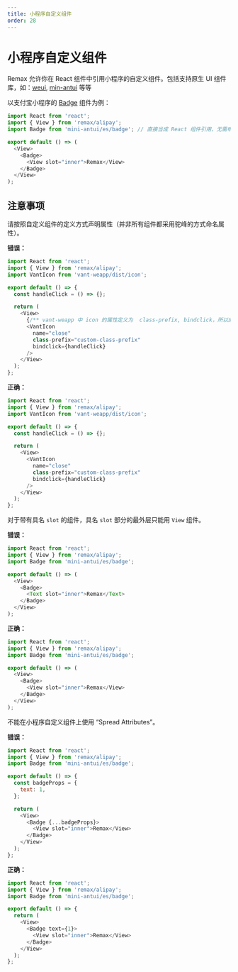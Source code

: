 ```yaml
---
title: 小程序自定义组件
order: 28
---
```


# 小程序自定义组件

Remax 允许你在 React 组件中引用小程序的自定义组件。包括支持原生 UI 组件库，如：[weui](https://github.com/wechat-miniprogram/weui-miniprogram), [min-antui](https://github.com/ant-mini-program/mini-antui)
等等

以支付宝小程序的 [Badge](https://docs.alipay.com/mini/component-ext/badge) 组件为例：

```js
import React from 'react';
import { View } from 'remax/alipay';
import Badge from 'mini-antui/es/badge'; // 直接当成 React 组件引用，无需申明 useComponents

export default () => (
  <View>
    <Badge>
      <View slot="inner">Remax</View>
    </Badge>
  </View>
);
```

## 注意事项

请按照自定义组件的定义方式声明属性（并非所有组件都采用驼峰的方式命名属性）。

**错误：**

```js
import React from 'react';
import { View } from 'remax/alipay';
import VantIcon from 'vant-weapp/dist/icon';

export default () => {
  const handleClick = () => {};

  return (
    <View>
      {/** vant-weapp 中 icon 的属性定义为  class-prefix, bindclick，所以应遵循其命名规则 */}
      <VantIcon
        name="close"
        class-prefix="custom-class-prefix"
        bindclick={handleClick}
      />
    </View>
  );
};
```

**正确：**

```js
import React from 'react';
import { View } from 'remax/alipay';
import VantIcon from 'vant-weapp/dist/icon';

export default () => {
  const handleClick = () => {};

  return (
    <View>
      <VantIcon
        name="close"
        class-prefix="custom-class-prefix"
        bindclick={handleClick}
      />
    </View>
  );
};
```

对于带有具名 `slot` 的组件，具名 `slot` 部分的最外层只能用 `View` 组件。

**错误：**

```js
import React from 'react';
import { View } from 'remax/alipay';
import Badge from 'mini-antui/es/badge';

export default () => (
  <View>
    <Badge>
      <Text slot="inner">Remax</Text>
    </Badge>
  </View>
);
```

**正确：**

```js
import React from 'react';
import { View } from 'remax/alipay';
import Badge from 'mini-antui/es/badge';

export default () => (
  <View>
    <Badge>
      <View slot="inner">Remax</View>
    </Badge>
  </View>
);
```

不能在小程序自定义组件上使用 “Spread Attributes”。

**错误：**

```js
import React from 'react';
import { View } from 'remax/alipay';
import Badge from 'mini-antui/es/badge';

export default () => {
  const badgeProps = {
    text: 1,
  };

  return (
    <View>
      <Badge {...badgeProps}>
        <View slot="inner">Remax</View>
      </Badge>
    </View>
  );
};
```

**正确：**

```js
import React from 'react';
import { View } from 'remax/alipay';
import Badge from 'mini-antui/es/badge';

export default () => {
  return (
    <View>
      <Badge text={1}>
        <View slot="inner">Remax</View>
      </Badge>
    </View>
  );
};
```
